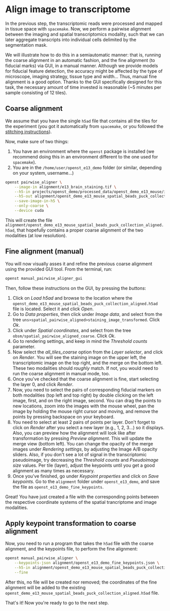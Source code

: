 # Align image to transcriptome

In the previous step, the transcriptomic reads were processed and mapped in tissue space with `spacemake`.
Now, we perform a pairwise alignment between the imaging and spatial transcriptomics modality, such that
we can later aggregate transcripts into individual cells delimited by the segmentation mask.

We will illustrate how to do this in a semiautomatic manner: that is, running the coarse alignment in
an automatic fashion, and the fine alignment (to fiducial marks) via GUI, in a manual manner. Although we
provide models for fiducial feature detection, the accuracy might be affected by the type of microscope,
imaging strategy, tissue type and width... Thus, manual fine alignment is a good option. Thanks to the
GUI specifically designed for this task, the necessary amount of time invested is reasonable
(~5 minutes per sample consisting of 12 tiles).

## Coarse alignment
We assume that you have the single `h5ad` file that contains all the tiles for the experiment (you got it automatically
from `spacemake`, or you followed the [stitching instructions](preprocessing_sequencing.md#expected-output)).

Now, make sure of two things:
1. You have an environment where the `openst` package is installed (we recommend doing this
in an environment different to the one used for `spacemake`).
1. You are in the `/home/user/openst_e13_demo` folder (or similar, depending on your system, username...)

```sh
openst pairwise_aligner \
    --image-in alignment/e13_brain_staining.tif \
    --h5-in projects/openst_demo/processed_data/openst_demo_e13_mouse/illumina/complete_data/dge/dge.all.polyA_adapter_trimmed.mm_included.spatial_beads_puck_collection.h5ad \
    --h5-out alignment/openst_demo_e13_mouse_spatial_beads_puck_collection_aligned.h5ad \
    --save-image-in-h5 \
    --only-coarse \
    --device cuda
```

This will create the file `alignment/openst_demo_e13_mouse_spatial_beads_puck_collection_aligned.h5ad`, that hopefully contains a
proper coarse alignment of the two modalities (at low resolution).

## Fine alignment (manual)

You will now visually asses it and refine the previous coarse alignment using the provided GUI tool. 
From the terminal, run:

```sh
openst manual_pairwise_aligner_gui
```

Then, follow these instructions on the GUI, by pressing the *buttons*:

1. Click on *Load h5ad* and browse to the location where the `openst_demo_e13_mouse_spatial_beads_puck_collection_aligned.h5ad` file
is located. Select it and click *Open*. 
2. Go to *Data properties*, then click under *Image data*, and select from the tree `uns>spatial_pairwise_aligned>staining_image_transformed`. Click *Ok*.
3. Click under *Spatial coordinates*, and select from the tree `obsm/spatial_pairwise_aligned_coarse`. Click *Ok*.
4. Go to rendering settings, and keep in mind the *Threshold counts* parameter.
5. Now select the *all_tiles_coarse* option from the *Layer selector*, and click on *Render*. You will see the staining image on the upper left,
   the transcriptomic image on the top right, and the merge on the bottom left. These two modalities should *roughly* match. If not, you would need to
   run the coarse alignment in manual mode, too.
6. Once you've checked that the coarse alignment is fine, start selecting the layer 0, and click *Render*.
7. Now, you need to select the pairs of corresponding fiducial markers on both modalities (top left and top right) by double clicking on the left image, first, and on the right image, second. You can drag the points to new locations, zoom into the images with the mouse wheel, pan the image by holding the mouse right cursor and moving, and remove the points by pressing backspace on your keyboard.
8. You need to select at least 2 pairs of points per layer. Don't forget to click on *Render* after you select a new layer (e.g., 1, 2, 3...) so it displays. Also, you can preview how the alignment will look like after transformation by pressing *Preview alignment*. This will update the merge view (bottom left). You can change the opacity of the merge images under *Rendering settings*, by adjusting the Image A/B opacity sliders. Also, if you don't see a lot of signal in the transcriptomic pseudoimage, try decreasing the *Threshold counts* and *Pseudoimage size* values. Per tile (layer), adjust the keypoints until you get a good alignment as many times as necessary.
9. Once you've finished, go under *Keypoint properties* and click on *Save keypoints*. Go to the `alignment` folder under `openst_e13_demo`, and save the file as `openst_e13_demo_fine_keypoints`.

Great! You have just created a file with the corresponding points between the respective coordinate systems of
the spatial trancriptome and image modalities. 

## Apply keypoint transformation to coarse alignment
Now, you need to run a program that takes the `h5ad` file with the
coarse alignment, and the keypoints file, to perform the fine alignment:

```sh
openst manual_pairwise_aligner \
    --keypoints-json alignment/openst_e13_demo_fine_keypoints.json \
    --h5-in alignment/openst_demo_e13_mouse_spatial_beads_puck_collection_aligned.h5ad \
    --fine
```

After this, no file will be created nor removed; the coordinates of the fine alignment will be added to the existing
`openst_demo_e13_mouse_spatial_beads_puck_collection_aligned.h5ad` file.

That's it! Now you're ready to go to the next step.